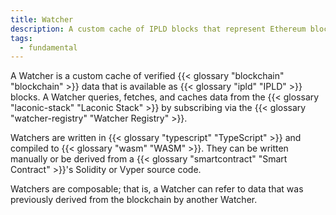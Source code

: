 ```yaml
---
title: Watcher
description: A custom cache of IPLD blocks that represent Ethereum blockchain data
tags:
  - fundamental
---
```


A Watcher is a custom cache of verified {{< glossary "blockchain" "blockchain" >}} data that is available as {{< glossary "ipld" "IPLD" >}} blocks. A Watcher queries, fetches, and caches data from the {{< glossary "laconic-stack" "Laconic Stack" >}} by subscribing via the {{< glossary "watcher-registry" "Watcher Registry" >}}. 

Watchers are written in {{< glossary "typescript" "TypeScript" >}} and compiled to {{< glossary "wasm" "WASM" >}}. They can be written manually or be derived from a {{< glossary "smartcontract" "Smart Contract" >}}'s Solidity or Vyper source code.

Watchers are composable; that is, a Watcher can refer to data that was previously derived from the blockchain by another Watcher. 